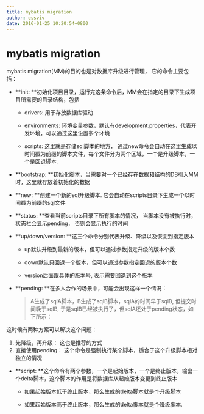 ```yaml
---
title: mybatis migration
author: essviv
date: 2016-01-25 10:20:54+0800
---
```


# mybatis migration

mybatis migration(MM)的目的也是对数据库升级进行管理， 它的命令主要包括：

* **init: **初始化项目目录，运行完这条命令后，MM会在指定的目录下生成项目所需要的目录结构，包括

	* drivers: 用于存放数据库驱动

	* environments: 环境变量参数，默认有development.properties，代表开发环境，可以通过这里设置多个环境

	* scripts: 这里就是存储sql脚本的地方， 通过new命令会自动在这里生成以时间戳为前缀的脚本文件，每个文件分为两个区域，一个是升级脚本，一个是回退脚本.
	
* **bootstrap: **初始化脚本，当需要对一个已经存在数据和结构的DB引入MM时，这里就存放着初始化的数据

* **new: **创建一个新的sql升级脚本. 它会自动在scripts目录下生成一个以时间戳为前缀的sql文件

* **status: **查看当前scripts目录下所有脚本的情况， 当脚本没有被执行时，状态栏会显示pending， 否则会显示执行的时间

* **up/down/version: **这三个命令分别代表升级、降级以及恢复到指定版本

	* up默认升级到最新的版本，但可以通过参数指定升级的版本个数

	* down默认只回退一个版本，但可以通过参数指定回退的版本个数

	* version后面跟具体的版本号, 表示需要回退到这个版本

* **pending: **在多人合作的场景中，可能会出现这样一个情况：

	> A生成了sqlA脚本，B生成了sqlB脚本，sqlA的时间早于sqlB, 但提交时间晚于sqlB, 于是sqlB已经被执行了，但sqlA还处于pending状态，如下所示：

这时候有两种方案可以解决这个问题：
1. 先降级，再升级： 这也是推荐的方式
2. 直接使用pending： 这个命令是强制执行某个脚本，适合于这个升级脚本相对独立的情况

* **script: **这个命令有两个参数，一个是起始版本，一个是终止版本，输出一个delta脚本，这个脚本的作用是将数据库从起始版本变更到终止版本

	* 如果起始版本低于终止版本，那么生成的delta脚本就是个升级脚本

	* 如果起始版本高于终止版本，那么生成的delta脚本就是个降级脚本.